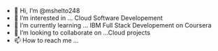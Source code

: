 - 👋 Hi, I’m @mshelto248
- 👀 I’m interested in ... Cloud Software Developement
- 🌱 I’m currently learning ... IBM Full Stack Developement on Coursera 
- 💞️ I’m looking to collaborate on ...Cloud projects
- 📫 How to reach me ...

<!---
mshelto248/mshelto248 is a ✨ special ✨ repository because its `README.md` (this file) appears on your GitHub profile.
You can click the Preview link to take a look at your changes.
--->

